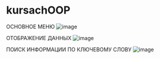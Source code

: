 # kursachOOP
ОСНОВНОЕ МЕНЮ
![image](https://github.com/armamaskh/kursachOOP/assets/132794148/dd225f21-95b7-474d-8cfd-a5097c1faefd)


ОТОБРАЖЕНИЕ ДАННЫХ
![image](https://github.com/armamaskh/kursachOOP/assets/132794148/e07f2a5c-b3f6-4a6f-9cca-da5ddeb0a6a6)

ПОИСК ИНФОРМАЦИИ ПО КЛЮЧЕВОМУ СЛОВУ
![image](https://github.com/armamaskh/kursachOOP/assets/132794148/cfb261f8-e6e7-4f52-956f-854252bdff4f)
